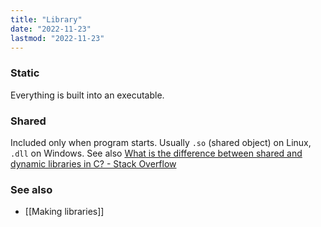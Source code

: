```yaml
---
title: "Library"
date: "2022-11-23"
lastmod: "2022-11-23"
---
```


### Static
Everything is built into an executable.

### Shared
Included only when program starts. Usually `.so` (shared object) on Linux, `.dll` on Windows. See also [What is the difference between shared and dynamic libraries in C? - Stack Overflow](https://stackoverflow.com/questions/56899488/what-is-the-difference-between-shared-and-dynamic-libraries-in-c)

### See also
- [[Making libraries]]